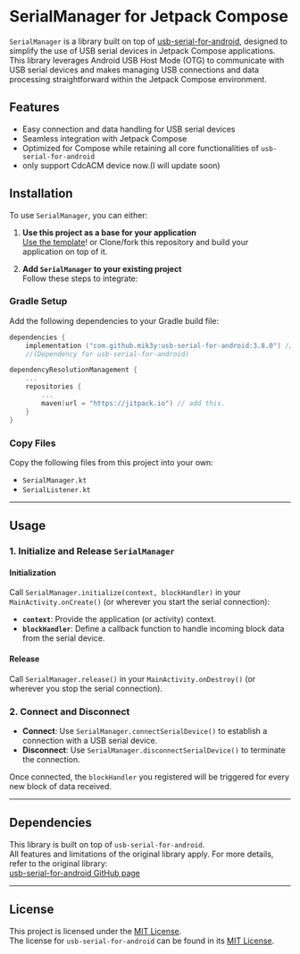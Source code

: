 # SerialManager for Jetpack Compose

`SerialManager` is a library built on top of [usb-serial-for-android](https://github.com/mik3y/usb-serial-for-android), designed to simplify the use of USB serial devices in Jetpack Compose applications.
This library leverages Android USB Host Mode (OTG) to communicate with USB serial devices and makes managing USB connections and data processing straightforward within the Jetpack Compose environment.

## Features

- Easy connection and data handling for USB serial devices
- Seamless integration with Jetpack Compose
- Optimized for Compose while retaining all core functionalities of `usb-serial-for-android`
- only support CdcACM device now.(I will update soon)

## Installation

To use `SerialManager`, you can either:
1. **Use this project as a base for your application**  
   [Use the template]! or Clone/fork this repository and build your application on top of it.

2. **Add `SerialManager` to your existing project**  
   Follow these steps to integrate:

### Gradle Setup
Add the following dependencies to your Gradle build file:

```build.gradle.kts
dependencies {
    implementation ("com.github.mik3y:usb-serial-for-android:3.8.0") // add this. 
    //(Dependency for usb-serial-for-android)
```

```settings.gradle.kts
dependencyResolutionManagement {
    ...
    repositories {
        ...
        maven(url = "https://jitpack.io") // add this.
    }
}
```

### Copy Files
Copy the following files from this project into your own:
- `SerialManager.kt`
- `SerialListener.kt`
---

## Usage

### 1. Initialize and Release `SerialManager`
#### Initialization
Call `SerialManager.initialize(context, blockHandler)` in your `MainActivity.onCreate()` (or wherever you start the serial connection):
- **`context`**: Provide the application (or activity) context.
- **`blockHandler`**: Define a callback function to handle incoming block data from the serial device.

#### Release
Call `SerialManager.release()` in your `MainActivity.onDestroy()` (or wherever you stop the serial connection).

### 2. Connect and Disconnect
- **Connect**: Use `SerialManager.connectSerialDevice()` to establish a connection with a USB serial device.
- **Disconnect**: Use `SerialManager.disconnectSerialDevice()` to terminate the connection.

Once connected, the `blockHandler` you registered will be triggered for every new block of data received.

---

## Dependencies

This library is built on top of `usb-serial-for-android`.  
All features and limitations of the original library apply. For more details, refer to the original library:  
[usb-serial-for-android GitHub page](https://github.com/mik3y/usb-serial-for-android)

---

## License

This project is licensed under the [MIT License](https://opensource.org/licenses/MIT).  
The license for `usb-serial-for-android` can be found in its [MIT License](https://github.com/mik3y/usb-serial-for-android/blob/master/LICENSE).

[Use the template]: https://github.com/Compose_USBSerial/Compose_USBSerial-template/generate
